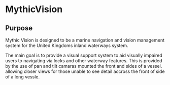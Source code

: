 # MythicVision
## Purpose
 Mythic Vision is designed to be a marine navigation and vision management system for the United Kingdoms inland waterways system. 
 
 The main goal is to provide a visual support system to aid visually impaired users to navigating via locks and other waterway features. This is provided by the use of pan and tilt camaras mounted the front and sides of a vessel. allowing closer views for those unable to see detail accross the front of side of a long vessle. 
